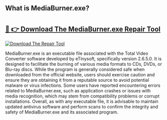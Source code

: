 ## What is MediaBurner.exe? 

# <h2><a href="https://exedetect.com/download.php?MediaBurner.exe">🔗 👉 Download The MediaBurner.exe Repair Tool</a></h2>

[![Download The Repair Tool](https://exedetect.com/download-button.jpg)](https://exedetect.com/download.php?MediaBurner.exe)

MediaBurner.exe is an executable file associated with the Total Video Converter software developed by eTinysoft, specifically version 2.6.5.0. It is designed to facilitate the burning of various media formats to CDs, DVDs, or Blu-ray discs. While the program is generally considered safe when downloaded from the official website, users should exercise caution and ensure they are obtaining it from a reputable source to avoid potential malware or virus infections. Some users have reported encountering errors related to MediaBurner.exe, such as application crashes or issues with media recognition, which may stem from compatibility problems or corrupt installations. Overall, as with any executable file, it is advisable to maintain updated antivirus software and perform scans to confirm the integrity and safety of MediaBurner.exe and its associated program.